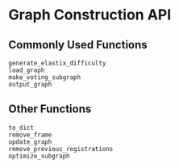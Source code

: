 # Graph Construction API

## Commonly Used Functions
```@docs
generate_elastix_difficulty
load_graph
make_voting_subgraph
output_graph
```

## Other Functions
```@docs
to_dict
remove_frame
update_graph
remove_previous_registrations
optimize_subgraph
```
